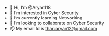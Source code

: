 - 👋 Hi, I’m @Aryan118
- 👀 I’m interested in Cyber Security
- 🌱 I’m currently learning Networking
- 💞️ I’m looking to collaborate on Cyber Security
- 📫 My email Id is tharuaryan12@gmail.com

<!---
Aryan118/Aryan118 is a ✨ special ✨ repository because its `README.md` (this file) appears on your GitHub profile.
You can click the Preview link to take a look at your changes.
--->
